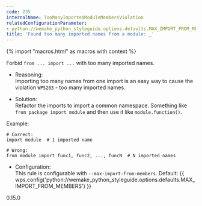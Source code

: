 ```yaml
---
code: 235
internalName: TooManyImportedModuleMembersViolation
relatedConfigurationParameter:
- python://wemake_python_styleguide.options.defaults.MAX_IMPORT_FROM_MEMBERS
title: 'Found too many imported names from a module: _'
---
```


{% import "macros.html" as macros with context %}

Forbid `from ... import ...` with too many imported names.

  - Reasoning:  
    Importing too many names from one import is an easy way to cause the
    violation `WPS203` - too many imported names.

  - Solution:  
    Refactor the imports to import a common namespace. Something like
    `from package import module` and then use it like
    `module.function()`.

Example:

    # Correct:
    import module  # 1 imported name
    
    # Wrong:
    from module import func1, func2, ..., funcN  # N imported names

  - Configuration:  
    This rule is configurable with `--max-import-from-members`. Default:
    {{ wps.config('python://wemake_python_styleguide.options.defaults.MAX_IMPORT_FROM_MEMBERS') }}

<div class="versionadded">

0.15.0

</div>